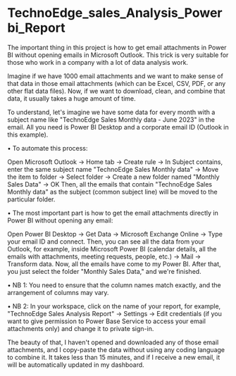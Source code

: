 # TechnoEdge_sales_Analysis_Powerbi_Report
The important thing in this project is how to get email attachments in Power BI without opening emails in Microsoft Outlook. This trick is very suitable for those who work in a company with a lot of data analysis work.

Imagine if we have 1000 email attachments and we want to make sense of that data in those email attachments (which can be Excel, CSV, PDF, or any other flat data files). Now, if we want to download, clean, and combine that data, it usually takes a huge amount of time.

To understand, let's imagine we have some data for every month with a subject name like "TechnoEdge Sales Monthly data - June 2023" in the email.
All you need is Power BI Desktop and a corporate email ID (Outlook in this example).

• To automate this process:

Open Microsoft Outlook -> Home tab -> Create rule -> In Subject contains, enter the same subject name "TechnoEdge Sales Monthly data" -> Move the item to folder -> Select folder -> Create a new folder named "Monthly Sales Data" -> OK
Then, all the emails that contain "TechnoEdge Sales Monthly data" as the subject (common subject line) will be moved to the particular folder.

• The most important part is how to get the email attachments directly in Power BI without opening any email:

Open Power BI Desktop -> Get Data -> Microsoft Exchange Online -> Type your email ID and connect. Then, you can see all the data from your Outlook, for example, inside Microsoft Power BI (calendar details, all the emails with attachments, meeting requests, people, etc.) -> Mail -> Transform data.
Now, all the emails have come to my Power BI. After that, you just select the folder "Monthly Sales Data," and we're finished.

• NB 1: You need to ensure that the column names match exactly, and the arrangement of columns may vary.

• NB 2: In your workspace, click on the name of your report, for example, "TechnoEdge Sales Analysis Report" -> Settings -> Edit credentials (if you want to give permission to Power Base Service to access your email attachments only) and change it to private sign-in.

The beauty of that, I haven't opened and downloaded any of those email attachments, and I copy-paste the data without using any coding language to combine it. It takes less than 15 minutes, and if I receive a new email, it will be automatically updated in my dashboard.
